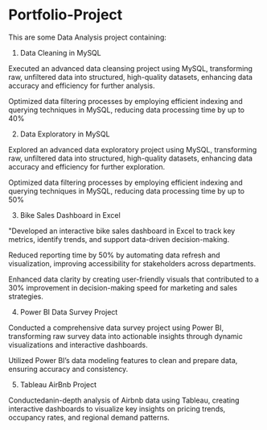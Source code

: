 # Portfolio-Project

This are some Data Analysis project containing: 

1) Data Cleaning in MySQL

 Executed an advanced data cleansing project using MySQL, transforming raw, unfiltered data into structured,
 high-quality datasets, enhancing data accuracy and efficiency for further analysis.
 
 Optimized data filtering processes by employing efficient indexing and querying techniques in MySQL, reducing
 data processing time by up to 40%



2) Data Exploratory in MySQL

 Explored an advanced data exploratory project using MySQL, transforming raw, unfiltered data into structured,
 high-quality datasets, enhancing data accuracy and efficiency for further exploration.
 
 Optimized data filtering processes by employing efficient indexing and querying techniques in MySQL, reducing
 data processing time by up to 50%
 

3) Bike Sales Dashboard in Excel

"Developed an interactive bike sales dashboard in Excel to track key metrics, identify trends, and support data-driven decision-making.

Reduced reporting time by 50% by automating data refresh and visualization, improving accessibility for stakeholders across departments.

Enhanced data clarity by creating user-friendly visuals that contributed to a 30% improvement in decision-making speed for marketing and sales strategies.


4) Power BI Data Survey Project

Conducted a comprehensive data survey project using Power BI, transforming raw survey data into actionable
insights through dynamic visualizations and interactive dashboards.

Utilized Power BI’s data modeling features to clean and prepare data, ensuring accuracy and consistency.


5) Tableau AirBnb Project

Conductedanin-depth analysis of Airbnb data using Tableau, creating interactive dashboards to visualize key
insights on pricing trends, occupancy rates, and regional demand patterns.

